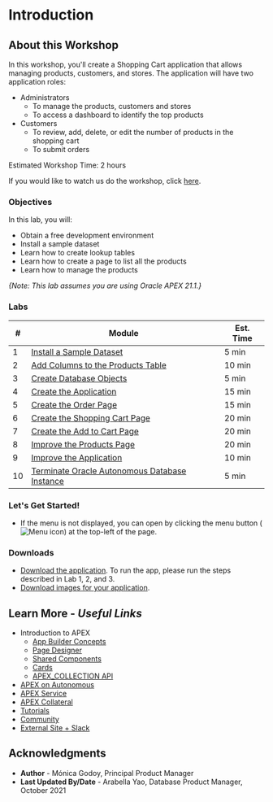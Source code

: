# Introduction
## About this Workshop

[](youtube:6pKNt_FXP7g)

In this workshop, you'll create a Shopping Cart application that allows managing products, customers, and  stores. The application will have two application roles:

* Administrators
    * To manage the products, customers and stores
    * To access a dashboard to identify the top products
* Customers
    * To review, add, delete, or edit the number of products in the shopping cart
    * To submit orders

Estimated Workshop Time: 2 hours

<if type="odbw">If you would like to watch us do the workshop, click [here](https://youtu.be/ioduhe7gHvc).</if>

### Objectives
In this lab, you will:
* Obtain a free development environment
* Install a sample dataset
* Learn how to create lookup tables
* Learn how to create a page to list all the products
* Learn how to manage the products 

*{Note: This lab assumes you are using Oracle APEX 21.1.}*

### Labs

| # | Module | Est. Time |
| --- | --- | --- |
| 1 | [Install a Sample Dataset](?lab=1-installing-sample-tables) | 5 min |
| 2 | [Add Columns to the Products Table](?lab=2-adding-columns) | 10 min |
| 3 | [Create Database Objects](?lab=3-creating-db-objects) | 5 min |
| 4 | [Create the Application](?lab=4-create-app) | 15 min |
| 5 | [Create the Order Page](?lab=5-creating-orders-page) | 15 min |
| 6 | [Create the Shopping Cart Page](?lab=6-creating-shopping-cart) | 20 min |
| 7 | [Create the Add to Cart Page](?lab=7-creating-add-to-cart-page) | 20 min |
| 8 | [Improve the Products Page](?lab=8-improving-products) | 20 min |
| 9 | [Improve the Application](?lab=9-improving-app) | 10 min |<if type="odbw">
| 10 | [Terminate Oracle Autonomous Database Instance](?lab=terminate-adb) | 5 min |</if>

### **Let's Get Started!**

- If the menu is not displayed, you can open by clicking the menu button (![Menu icon](./images/menu-button.png)) at the top-left of the page.

### Downloads

- [Download the application](https://objectstorage.us-ashburn-1.oraclecloud.com/p/LNAcA6wNFvhkvHGPcWIbKlyGkicSOVCIgWLIu6t7W2BQfwq2NSLCsXpTL9wVzjuP/n/c4u04/b/livelabsfiles/o/developer-library/shopping-cart-app.sql). To run the app, please run the steps described in Lab 1, 2, and 3.
- [Download images for your application](https://objectstorage.us-ashburn-1.oraclecloud.com/p/LNAcA6wNFvhkvHGPcWIbKlyGkicSOVCIgWLIu6t7W2BQfwq2NSLCsXpTL9wVzjuP/n/c4u04/b/livelabsfiles/o/developer-library/products-images.zip). 

## Learn More - *Useful Links*

- Introduction to APEX
    - [App Builder Concepts](https://docs.oracle.com/en/database/oracle/application-express/21.1/htmdb/application-builder-concepts.html#GUID-6D22E307-6D48-49BC-9FDC-A7D8B037E46A)
    - [Page Designer](https://docs.oracle.com/en/database/oracle/application-express/21.1/htmdb/about-page-designer.html#GUID-F4A825A2-6BD5-4A11-8D68-B24B2B6ED18B)
    - [Shared Components](https://docs.oracle.com/en/database/oracle/application-express/21.1/htmdb/shared-components-page.html#GUID-2CDE44A1-E219-44BC-B983-B6780266F315)
    - [Cards](https://docs.oracle.com/en/database/oracle/application-express/21.1/htmdb/managing-cards.html#GUID-4B524AC4-9507-45EB-B4EA-A4D33F469B2D)
    - [APEX_COLLECTION API](https://docs.oracle.com/en/database/oracle/application-express/21.1/aeapi/APEX_COLLECTION.html#GUID-859B488C-2628-44D7-969F-50872C685B76)
- [APEX on Autonomous](https://apex.oracle.com/autonomous)
- [APEX Service](https://apex.oracle.com/en/platform/apex-service/)
- [APEX Collateral](https://apex.oracle.com)
- [Tutorials](https://apex.oracle.com/en/learn/tutorials)
- [Community](https://apex.oracle.com/community)
- [External Site + Slack](http://apex.world)

## Acknowledgments

- **Author** - Mónica Godoy, Principal Product Manager
- **Last Updated By/Date** - Arabella Yao, Database Product Manager, October 2021